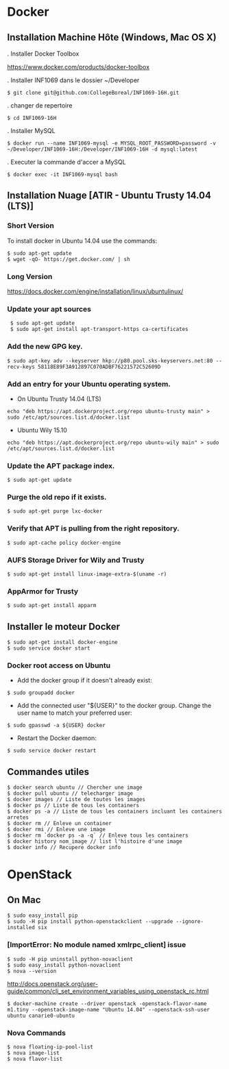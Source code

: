 # Docker

## Installation Machine Hôte (Windows, Mac OS X)

. Installer Docker Toolbox

https://www.docker.com/products/docker-toolbox

. Installer INF1069 dans le dossier ~/Developer

```
$ git clone git@github.com:CollegeBoreal/INF1069-16H.git
```

. changer de repertoire

```
$ cd INF1069-16H
```

. Installer MySQL

```
$ docker run --name INF1069-mysql -e MYSQL_ROOT_PASSWORD=password -v ~/Developer/INF1069-16H:/Developer/INF1069-16H -d mysql:latest 
```

. Executer la commande d'accer a MySQL

```
$ docker exec -it INF1069-mysql bash
```

###

## Installation Nuage [ATIR - Ubuntu Trusty 14.04 (LTS)]

### Short Version

To install docker in Ubuntu 14.04 use the commands:

```
$ sudo apt-get update
$ wget -qO- https://get.docker.com/ | sh
```

### Long Version

https://docs.docker.com/engine/installation/linux/ubuntulinux/

### Update your apt sources
```
 $ sudo apt-get update
 $ sudo apt-get install apt-transport-https ca-certificates
```
### Add the new GPG key.

```
$ sudo apt-key adv --keyserver hkp://p80.pool.sks-keyservers.net:80 --recv-keys 58118E89F3A912897C070ADBF76221572C52609D
```

### Add an entry for your Ubuntu operating system.

- On Ubuntu Trusty 14.04 (LTS)

```
echo "deb https://apt.dockerproject.org/repo ubuntu-trusty main" > sudo /etc/apt/sources.list.d/docker.list
```

- Ubuntu Wily 15.10

```
echo "deb https://apt.dockerproject.org/repo ubuntu-wily main" > sudo /etc/apt/sources.list.d/docker.list
```

### Update the APT package index.

```
$ sudo apt-get update
```

### Purge the old repo if it exists.
```
$ sudo apt-get purge lxc-docker
```

### Verify that APT is pulling from the right repository.
```
$ sudo apt-cache policy docker-engine
```

### AUFS Storage Driver for Wily and Trusty
```
$ sudo apt-get install linux-image-extra-$(uname -r)
```

### AppArmor for Trusty
```
$ sudo apt-get install apparm
```

## Installer le moteur Docker
```
$ sudo apt-get install docker-engine
$ sudo service docker start
```

### Docker root access on Ubuntu

- Add the docker group if it doesn't already exist:

```
$ sudo groupadd docker
```

- Add the connected user "${USER}" to the docker group. Change the user name to match your preferred user:

```
$ sudo gpasswd -a ${USER} docker
```

- Restart the Docker daemon:

```
$ sudo service docker restart
```

## Commandes utiles

```
$ docker search ubuntu // Chercher une image
$ docker pull ubuntu // telecharger image
$ docker images // Liste de toutes les images
$ docker ps // Liste de tous les containers
$ docker ps -a // Liste de tous les containers incluant les containers arretes
$ docker rm // Enleve un container
$ docker rmi // Enleve une image
$ docker rm `docker ps -a -q` // Enleve tous les containers
$ docker history nom_image // list l'histoire d'une image
$ docker info // Recupere docker info
```
# OpenStack


## On Mac

```
$ sudo easy_install pip
$ sudo -H pip install python-openstackclient --upgrade --ignore-installed six
```

### [ImportError: No module named xmlrpc_client] issue

```
$ sudo -H pip uninstall python-novaclient
$ sudo easy_install python-novaclient
$ nova --version
```

http://docs.openstack.org/user-guide/common/cli_set_environment_variables_using_openstack_rc.html

```
$ docker-machine create --driver openstack -openstack-flavor-name m1.tiny --openstack-image-name "Ubuntu 14.04" --openstack-ssh-user ubuntu canarie0-ubuntu
```


### Nova Commands

```
$ nova floating-ip-pool-list
$ nova image-list
$ nova flavor-list
```
